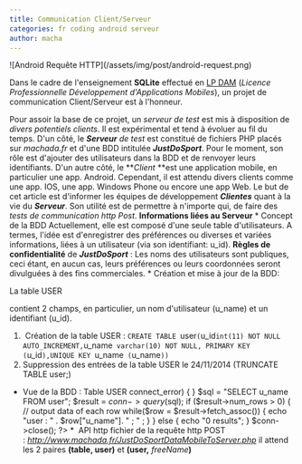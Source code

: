 ```yaml
---
title: Communication Client/Serveur
categories: fr coding android serveur
author: macha
---
```


<div class="text-center lead" markdown="1">
  ![Android Requête HTTP](/assets/img/post/android-request.png)
</div>

Dans le cadre de l'enseignement **SQLite** effectué en
[LP DAM](http://dam.unice.fr/doku.php) (_Licence Professionnelle Développement
d'Applications Mobiles_), un projet de communication Client/Serveur est à l'honneur.

<!--more-->

Pour assoir la base de ce projet, un _serveur de test_ est mis à disposition de _divers potentiels clients_. Il est expérimental et tend à évoluer au fil du temps. D'un côté, le _**Serveur** de test_ est constitué de fichiers PHP placés sur _machada.fr_ et d'une BDD intitulée _**JustDoSport**_. Pour le moment, son rôle est d'ajouter des utilisateurs dans la BDD et de renvoyer leurs identifiants. D'un autre côté, le **_Client_ **est une application mobile, en particulier une app. Android. Cependant, il est attendu divers clients comme une app. IOS, une app. Windows Phone ou encore une app Web. Le but de cet article est d'informer les équipes de développement **_Clientes_** quant à la vie du **_Serveur_**. Son utilité est de permettre à n'importe qui, de faire des _tests de communication_ _http Post_. **Informations liées au Serveur** * Concept de la BDD Actuellement, elle est composé d'une seule table d'utilisateurs. A termes, l'idée est d'enregistrer des préférences ou diverses et variées informations, liées à un utilisateur (via son identifiant: u_id). **Règles de confidentialité** de _**JustDoSport**_ : Les noms des utilisateurs sont publiques, ceci étant, en aucun cas, leurs préférences ou leurs coordonnées seront divulguées à des fins commerciales. * Création et mise à jour de la BDD:

La table USER

contient 2 champs, en particulier, un nom d'utilisateur (u_name) et un identifiant (u_id).
  1.  Création de la table USER : `CREATE TABLE `user` ( `u_id` int(11) NOT NULL AUTO_INCREMENT, `u_name` varchar(10) NOT NULL, PRIMARY KEY (`u_id`),UNIQUE KEY `u_name` (`u_name`))`
  2. Suppression des entrées de la table USER le 24/11/2014 (TRUNCATE TABLE user;)
* Vue de la BDD : Table USER connect_error) { } $sql = "SELECT u_name FROM user"; $result = $conn->query($sql); if ($result->num_rows > 0) { // output data of each row while($row = $result->fetch_assoc()) { echo "user : " . $row["u_name"]. " ; " ; } } else { echo "0 results"; } $conn->close(); ?> *  API http fichier de la requête http POST : _<http://www.machada.fr/JustDoSportDataMobileToServer.php>_ il attend les 2 paires **(table, user)** et **(user,** _freeName_**)**
